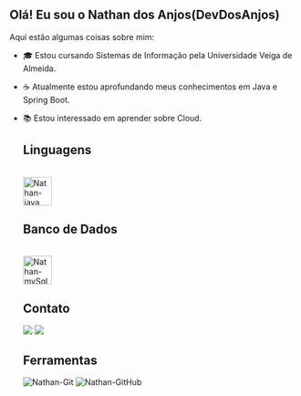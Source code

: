 ## Olá! Eu sou o Nathan dos Anjos(DevDosAnjos)

Aqui estão algumas coisas sobre mim:

- 🎓 Estou cursando Sistemas de Informação pela Universidade Veiga de Almeida.
- ☕ Atualmente estou aprofundando meus conhecimentos em Java e Spring Boot.
- 📚 Estou interessado em aprender sobre Cloud.
  
  ## Linguagens
  <div style ="display:  inline_block"><br>
    <img align = "center" alt = "Nathan-java" height = "50" width = "50" src = "https://cdn.jsdelivr.net/gh/devicons/devicon@latest/icons/java/java-original-wordmark.svg"/>   
  </div>
  
  ## Banco de Dados
  <div style ="display:  inline_block"><br>
    <img align = "center" alt = "Nathan-mySql" height = "50" width = "50" src = "https://cdn.jsdelivr.net/gh/devicons/devicon@latest/icons/mysql/mysql-original-wordmark.svg" />
  </div>
  
  ## Contato

  <a href= "nathang2804@gmail.com" target = "_blank>"><img src = "https://img.shields.io/badge/Gmail-D14836?style=for-the-badge&logo=gmail&logoColor=white" target = "_blanck"></a>
  <a href= "https://www.linkedin.com/in/nathan-dos-anjos-gon%C3%A7alves-58849424a/" target = "_blank>"><img src = "https://img.shields.io/badge/LinkedIn-0077B5?style=for-the-badge&logo=linkedin&logoColor=white" target = "_blanck"></a>

  ## Ferramentas
  <div>
    <img alt = "Nathan-Git" src = "https://img.shields.io/badge/git-%23f14e32?style=for-the-badge&logo=git&logoColor=white"/>
    <img alt = "Nathan-GitHub" src = "https://img.shields.io/badge/github-%23121011.svg?style=for-the-badge&logo=github&logoColor=white"/>
  </div>
